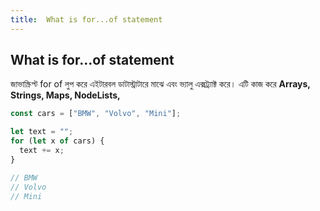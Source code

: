 ```yaml
---
title:  What is for...of statement
---
```

## What is for...of statement

জাভাস্ক্রিপ্ট for of  লুপ করে  এইটারবল ডাটাস্ট্রাটারে মাঝে এবং ভ্যালু এক্সট্র্যাক্ট করে।  এটি কাজ করে  **Arrays, Strings, Maps, NodeLists,**

```javascript
const cars = ["BMW", "Volvo", "Mini"];

let text = "";
for (let x of cars) {
  text += x;
}

// BMW
// Volvo
// Mini
```
